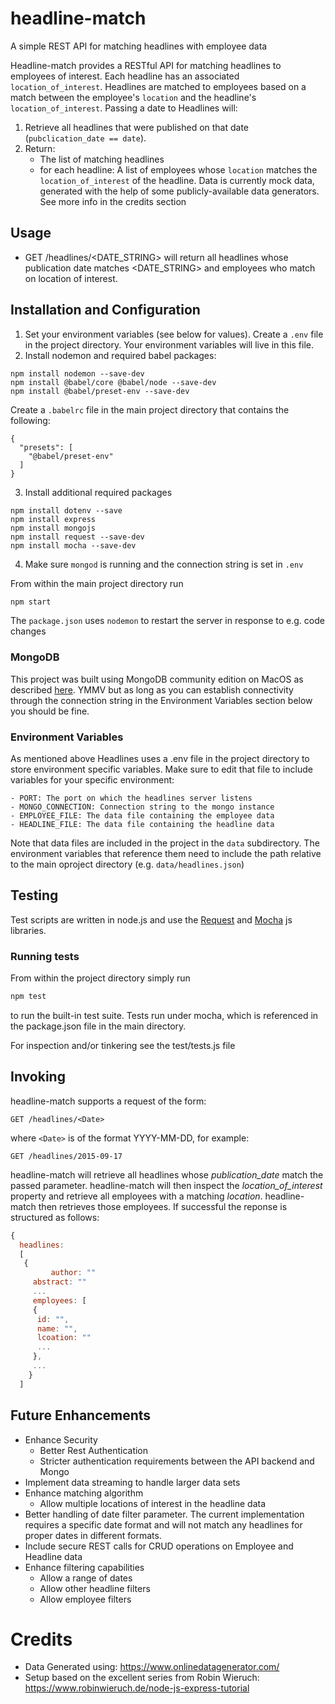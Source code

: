 # headline-match
A simple REST API for matching headlines with employee data

Headline-match provides a RESTful API for matching headlines to employees of interest. Each headline has an associated  ```location_of_interest```. Headlines are matched to employees based on a match between the employee's ```location``` and the
headline's ```location_of_interest```. Passing a date to Headlines will:
1) Retrieve all headlines that were published on that date (```pubclication_date == date```).
2) Return:
    - The list of matching headlines
    - for each headline: A list of employees whose ```location``` matches the ```location_of_interest``` of the headline.
Data is currently mock data, generated with the help of some publicly-available data generators. See more info in the 
credits section

## Usage

- GET /headlines/<DATE_STRING> will return all headlines whose publication date matches <DATE_STRING> and employees who match on location of interest.

## Installation and Configuration
1. Set your environment variables (see below for values). Create a ```.env``` file in the project directory. Your environment variables will live in this file.
2. Install nodemon and required babel packages:
```
npm install nodemon --save-dev
npm install @babel/core @babel/node --save-dev
npm install @babel/preset-env --save-dev
```
Create a ```.babelrc``` file in the main project directory that contains the following:
```
{
  "presets": [
    "@babel/preset-env"
  ]
}
```
3. Install additional required packages
```
npm install dotenv --save
npm install express
npm install mongojs
npm install request --save-dev
npm install mocha --save-dev
```
4. Make sure ```mongod``` is running and the connection string is set in ```.env```

From within the main project directory run
```javascript
npm start
```
The ```package.json``` uses ```nodemon``` to restart the server in response to e.g. code changes

### MongoDB
This project was built using MongoDB community edition on MacOS as described [here](https://docs.mongodb.com/manual/tutorial/install-mongodb-on-os-x/ "Official Mongo CE on OS/X tutorial"). YMMV but as long as you can establish connectivity through the connection string in the Environment Variables section below you should be fine.

### Environment Variables
As mentioned above Headlines uses a .env file in the project directory to store environment specific variables. Make sure to edit that file to include variables for your specific environment:
```
- PORT: The port on which the headlines server listens
- MONGO_CONNECTION: Connection string to the mongo instance
- EMPLOYEE_FILE: The data file containing the employee data
- HEADLINE_FILE: The data file containing the headline data
```
Note that data files are included in the project in the `data` subdirectory. The environment variables that reference them need to include the path relative to the main oproject directory (e.g. `data/headlines.json`)

## Testing
Test scripts are written in node.js and use the [Request](https://github.com/request/request "Request project page") and [Mocha](https://mochajs.org/ "Mocha project page") js libraries.

### Running tests
From within the project directory simply run 
```javascript
npm test
```
to run the built-in test suite. Tests run under mocha, which is referenced in the package.json file in the main directory.

For inspection and/or tinkering see the test/tests.js file


## Invoking
headline-match supports a request of the form:
```
GET /headlines/<Date>
```
where ```<Date>``` is of the format YYYY-MM-DD, for example:
```
GET /headlines/2015-09-17
```

headline-match will retrieve all headlines whose *publication_date* match the passed parameter. headline-match will then inspect the *location_of_interest* property and retrieve all employees with a matching *location*. headline-match then retrieves those employees. If successful the reponse is structured as follows:
```javascript
{
  headlines:
  [
   { 
		 author: ""
     abstract: ""
     ...
     employees: [
     {
      id: "",
      name: "",
      lcoation: ""
      ...
     },
     ...
	}
  ]
```

## Future Enhancements
- Enhance Security
  - Better Rest Authentication
  - Stricter authentication requirements between the API backend and Mongo
- Implement data streaming to handle larger data sets
- Enhance matching algorithm
  - Allow multiple locations of interest in the headline data
- Better handling of date filter parameter. The current implementation requires a specific date format and will not match any headlines for proper dates in different formats.
- Include secure REST calls for CRUD operations on Employee and Headline data
- Enhance filtering capabilities
  - Allow a range of dates
  - Allow other headline filters
  - Allow employee filters


# Credits
- Data Generated using:	 https://www.onlinedatagenerator.com/
- Setup based on the excellent series from Robin Wieruch: https://www.robinwieruch.de/node-js-express-tutorial
